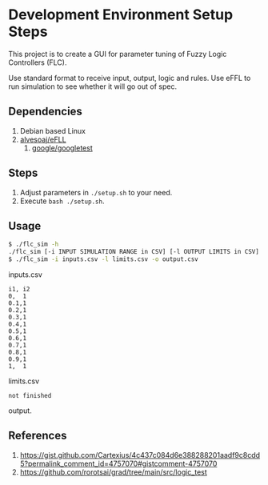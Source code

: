 # Development Environment Setup Steps

This project is to create a GUI for parameter tuning of Fuzzy Logic Controllers (FLC).

Use standard format to receive input, output, logic and rules. Use eFFL to run simulation to see whether it will go out of spec.

## Dependencies

1. Debian based Linux
2. [alvesoaj/eFLL](https://github.com/alvesoaj/eFLL/tree/master)
    1. [google/googletest](https://github.com/google/googletest/tree/main/googletest)

## Steps

1. Adjust parameters in ```./setup.sh``` to your need.
2. Execute ```bash ./setup.sh```.

## Usage

```bash
$ ./flc_sim -h
./flc_sim [-i INPUT SIMULATION RANGE in CSV] [-l OUTPUT LIMITS in CSV] [-o OUTPUT SIMULATION DATA FILEPATH]
$ ./flc_sim -i inputs.csv -l limits.csv -o output.csv
```

inputs.csv
```csv
i1, i2
0,  1
0.1,1
0.2,1
0.3,1
0.4,1
0.5,1
0.6,1
0.7,1
0.8,1
0.9,1
1,  1
```

limits.csv
```csv
not finished
```

output.

## References

1. https://gist.github.com/Cartexius/4c437c084d6e388288201aadf9c8cdd5?permalink_comment_id=4757070#gistcomment-4757070
2. https://github.com/rorotsai/grad/tree/main/src/logic_test
